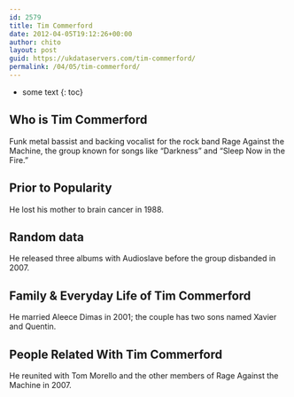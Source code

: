 ```yaml
---
id: 2579
title: Tim Commerford
date: 2012-04-05T19:12:26+00:00
author: chito
layout: post
guid: https://ukdataservers.com/tim-commerford/
permalink: /04/05/tim-commerford/
---
```


* some text
{: toc}
          
          
## Who is  Tim Commerford
                  
                  
                  
Funk metal bassist and backing vocalist for the rock band Rage Against the Machine, the group known for songs like &#8220;Darkness&#8221; and &#8220;Sleep Now in the Fire.&#8221;
                  
                
                
                
## Prior to Popularity 
                  
                  
                  
He lost his mother to brain cancer in 1988.
                  
                
                
                
## Random data 
                  
                  
                  
He released three albums with Audioslave before the group disbanded in 2007.
                  
                
                
                
## Family & Everyday Life of Tim Commerford
                  
                  
                  
He married Aleece Dimas in 2001; the couple has two sons named Xavier and Quentin.
                  
                
                
                
## People Related With  Tim Commerford
                  
                  
                  
He reunited with Tom Morello and the other members of Rage Against the Machine in 2007.
                  
                
              
            
          
          
          
    
    
  
